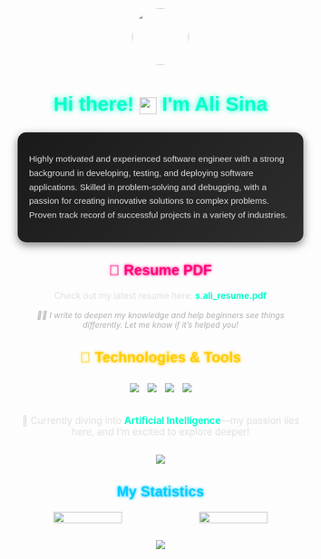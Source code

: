 <div align="center" style="margin-bottom: 20px;">
  <img src="https://media.giphy.com/media/M9gbBd9nbDrOTu1Mqx/giphy.gif" width="100" style="border-radius: 50%; transition: transform 0.3s ease;" onmouseover="this.style.transform='scale(1.2)';" onmouseout="this.style.transform='scale(1)';"/>
</div>

<div align="center" style="margin-bottom: 30px;">
  <h1 style="font-family: Arial, sans-serif; font-size: 2.5em; color: #00ffcc; text-shadow: 0 0 10px #00ffcc;">
    Hi there! 
    <img src="https://media.giphy.com/media/hvRJCLFzcasrR4ia7z/giphy.gif" width="30" style="vertical-align: middle;"/>
    I'm Ali Sina
  </h1>
</div>

<div style="background: linear-gradient(135deg, #1a1a1a 0%, #2d2d2d 100%); padding: 20px; border-radius: 15px; box-shadow: 0 5px 15px rgba(0, 0, 0, 0.5); color: #e0e0e0; font-family: Arial, sans-serif; max-width: 800px; margin: 0 auto 30px;">
  <p style="font-size: 1.1em; line-height: 1.6;">
    Highly motivated and experienced software engineer with a strong background in developing, testing, and deploying software applications. Skilled in problem-solving and debugging, with a passion for creating innovative solutions to complex problems. Proven track record of successful projects in a variety of industries.
  </p>
</div>

<div align="center" style="margin-bottom: 30px;">
  <h2 style="font-family: Arial, sans-serif; font-size: 1.8em; color: #ff007a; text-shadow: 0 0 5px #ff007a;">📃 Resume PDF</h2>
  <p style="font-size: 1.1em; color: #e0e0e0;">
    Check out my latest resume here: 
    <a href="Sayed ali sina resume.pdf" style="color: #00ffcc; text-decoration: none; font-weight: bold; transition: color 0.3s ease;" onmouseover="this.style.color='#ff007a';" onmouseout="this.style.color='#00ffcc';">s.ali_resume.pdf</a>
  </p>
  <p style="font-size: 1em; color: #b0b0b0; font-style: italic;">
    ✍🏻 I write to deepen my knowledge and help beginners see things differently. Let me know if it’s helped you!
  </p>
</div>

<div align="center" style="margin-bottom: 30px;">
  <h2 style="font-family: Arial, sans-serif; font-size: 1.8em; color: #ffcc00; text-shadow: 0 0 5px #ffcc00;">🔧 Technologies & Tools</h2>
  <div style="display: flex; justify-content: center; gap: 15px; flex-wrap: wrap; padding: 10px;">
    <img src="https://img.shields.io/badge/Swift-FA7343?style=for-the-badge&logo=swift&logoColor=white" style="transition: transform 0.3s ease;" onmouseover="this.style.transform='scale(1.1)';" onmouseout="this.style.transform='scale(1)';"/>
    <img src="https://img.shields.io/badge/Flutter-02569B?style=for-the-badge&logo=flutter&logoColor=white" style="transition: transform 0.3s ease;" onmouseover="this.style.transform='scale(1.1)';" onmouseout="this.style.transform='scale(1)';"/>
    <img src="https://img.shields.io/badge/Python-3776AB?style=for-the-badge&logo=python&logoColor=white" style="transition: transform 0.3s ease;" onmouseover="this.style.transform='scale(1.1)';" onmouseout="this.style.transform='scale(1)';"/>
    <img src="https://img.shields.io/badge/Git-F05032?style=for-the-badge&logo=git&logoColor=white" style="transition: transform 0.3s ease;" onmouseover="this.style.transform='scale(1.1)';" onmouseout="this.style.transform='scale(1)';"/>
  </div>
</div>

<div align="center" style="margin-bottom: 30px;">
  <p style="font-size: 1.2em; color: #e0e0e0;">
    🤖 Currently diving into <strong style="color: #00ffcc;">Artificial Intelligence</strong>—my passion lies here, and I’m excited to explore deeper!
  </p>
</div>

<div align="center" style="margin-bottom: 30px;">
  <img src="https://github-readme-stats.vercel.app/api/top-langs/?username=real-ali&theme=radical&layout=compact&width=100%" style="max-width: 100%;"/>
</div>

<div align="center" style="margin-bottom: 30px;">
  <h2 style="font-family: Arial, sans-serif; font-size: 1.8em; color: #00ccff; text-shadow: 0 0 5px #00ccff;">My Statistics</h2>
  <div style="display: flex; justify-content: center; gap: 10px; flex-wrap: wrap;">
    <img width="49%" src="https://github-readme-stats.vercel.app/api?username=real-ali&show_icons=true&bg_color=00000000&hide_border=false&theme=radical"/>
    <img width="49%" src="https://github-readme-streak-stats.herokuapp.com/?user=real-ali&theme=radical&hide_border=false"/>
  </div>
</div>

<div align="center">
  <a href="https://github.com/real-ali/github-readme-activity-graph">
    <img src="https://github-readme-activity-graph.vercel.app/graph?username=real-ali&theme=high-contrast" style="max-width: 100%;"/>
  </a>
</div>

